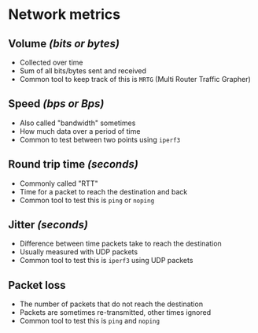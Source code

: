 # Network metrics

## Volume _(bits or bytes)_

- Collected over time
- Sum of all bits/bytes sent and received
- Common tool to keep track of this is `MRTG` (Multi Router Traffic Grapher)
 
## Speed _(bps or Bps)_

- Also called "bandwidth" sometimes
- How much data over a period of time
- Common to test between two points using `iperf3`
 
## Round trip time _(seconds)_

- Commonly called "RTT"
- Time for a packet to reach the destination and back
- Common tool to test this is `ping` or `noping`

## Jitter _(seconds)_

- Difference between time packets take to reach the destination
- Usually measured with UDP packets
- Common tool to test this is `iperf3` using UDP packets
 
## Packet loss

- The number of packets that do not reach the destination
- Packets are sometimes re-transmitted, other times ignored
- Common tool to test this is `ping` and `noping`